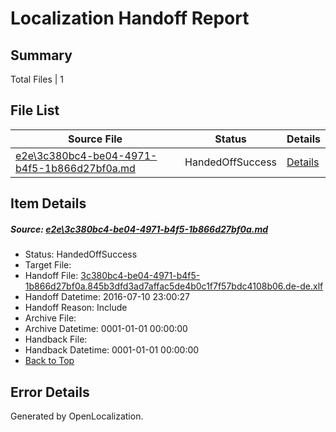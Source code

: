 # <a name='report-top'></a> Localization Handoff Report

## Summary
 Total Files | 1

## File List
 Source File | Status | Details 
 ----------- | ------ | ------- 
 [e2e\3c380bc4-be04-4971-b4f5-1b866d27bf0a.md](https://github.com/OpenLocalizationTestOrg/oltest/blob/5bff8c2c51a64ee512f1e09659d9e1d8090df61a/e2e/3c380bc4-be04-4971-b4f5-1b866d27bf0a.md) | HandedOffSuccess | [Details](#ce172d3550ce3af9ddca9bbf7fee96d8b2b914e22)

## Item Details
##### <a name='ce172d3550ce3af9ddca9bbf7fee96d8b2b914e22'></a> Source: [e2e\3c380bc4-be04-4971-b4f5-1b866d27bf0a.md](https://github.com/OpenLocalizationTestOrg/oltest/blob/5bff8c2c51a64ee512f1e09659d9e1d8090df61a/e2e/3c380bc4-be04-4971-b4f5-1b866d27bf0a.md)
* Status: HandedOffSuccess
* Target File: 
* Handoff File: [3c380bc4-be04-4971-b4f5-1b866d27bf0a.845b3dfd3ad7affac5de4b0c1f7f57bdc4108b06.de-de.xlf](https://github.com/OpenLocalizationTestOrg/olhandoff-e2e/blob/79c6e05bac44ef66ec30ecaaf360ef9c97e0d256/ol-handoff/OpenLocalizationTestOrg/oltest-dede-fly/ci/ht/3c380bc4-be04-4971-b4f5-1b866d27bf0a.845b3dfd3ad7affac5de4b0c1f7f57bdc4108b06.de-de.xlf)
* Handoff Datetime: 2016-07-10 23:00:27
* Handoff Reason: Include
* Archive File: 
* Archive Datetime: 0001-01-01 00:00:00
* Handback File: 
* Handback Datetime: 0001-01-01 00:00:00
* [Back to Top](#report-top)


## Error Details

Generated by OpenLocalization.
